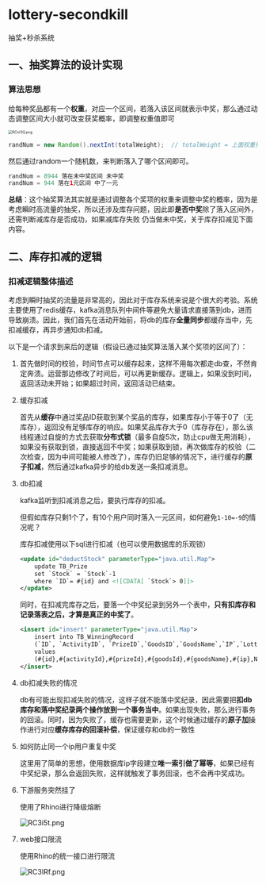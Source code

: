 # lottery-secondkill
抽奖+秒杀系统


## 一、抽奖算法的设计实现

### 算法思想

给每种奖品都有一个**权重**，对应一个区间，若落入该区间就表示中奖，那么通过动态调整区间大小就可改变获奖概率，即调整权重值即可

<img src="https://z3.ax1x.com/2021/06/19/RCnf3Q.png" alt="RCnf3Q.png" style="zoom:50%;" />

```java
randNum = new Random().nextInt(totalWeight);  // totalWeight = 上面权重列之和
```

然后通过random一个随机数，来判断落入了哪个区间即可。

```java
randNum = 8944 落在未中奖区间 未中奖 
randNum = 944 落在1元区间 中了一元
```

**总结**：这个抽奖算法其实就是通过调整各个奖项的权重来调整中奖的概率，因为是考虑瞬时高流量的抽奖，所以还涉及库存问题，因此即**是否中奖**除了落入区间外，还需判断减库存是否成功，如果减库存失败 仍当做未中奖，关于库存扣减见下面内容。



## 二、库存扣减的逻辑

### 扣减逻辑整体描述

考虑到瞬时抽奖的流量是非常高的，因此对于库存系统来说是个很大的考验。系统主要使用了redis缓存，kafka消息队列中间件等避免大量请求直接落到db，进而导致崩溃。因此，我们首先在活动开始前，将db的库存**全量同步**都缓存当中，先扣减缓存，再异步通知db扣减。

以下是一个请求到来后的逻辑（假设已通过抽奖算法落入某个奖项的区间了）：

1. 首先做时间的校验，时间节点可以缓存起来，这样不用每次都走db查，不然肯定奔溃。运营那边修改了时间后，可以再更新缓存。逻辑上，如果没到时间，返回活动未开始；如果超过时间，返回活动已结束。

2. 缓存扣减

   首先从**缓存**中通过奖品ID获取到某个奖品的库存，如果库存小于等于0了（无库存），返回没有足够库存的响应。如果奖品库存大于0（库存存在），那么该线程通过自旋的方式去获取**分布式锁**（最多自旋5次，防止cpu做无用消耗），如果没有获取到锁，直接返回不中奖；如果获取到锁，再次做库存的校验（二次检查，因为中间可能被人修改了），库存仍旧足够的情况下，进行缓存的**原子扣减**，然后通过kafka异步的给db发送一条扣减消息。

3. db扣减

   kafka监听到扣减消息之后，要执行库存的扣减。

   但假如库存只剩1个了，有10个用户同时落入一元区间，如何避免`1-10=-9`的情况呢？

   库存扣减使用以下sql进行扣减（也可以使用数据库的乐观锁）

   ```xml
   <update id="deductStock" parameterType="java.util.Map">
       update TB_Prize
       set `Stock` = `Stock`-1
       where `ID`= #{id} and <![CDATA[ `Stock`> 0]]>
   </update>
   ```

   同时，在扣减完库存之后，要落一个中奖纪录到另外一个表中，**只有扣库存和记录落表之后，才算是真正的中奖了**。

   ```xml
   <insert id="insert" parameterType="java.util.Map">
       insert into TB_WinningRecord
       (`ID`, `ActivityID`, `PrizeID`,`GoodsID`,`GoodsName`,`IP`,`LotteryTime`)
       values
       (#{id},#{activityId},#{prizeId},#{goodsId},#{goodsName},#{ip},NOW())
   </insert>
   ```

4. db扣减失败的情况

   db有可能出现扣减失败的情况，这样子就不能落中奖纪录，因此需要把**扣db库存和落中奖纪录两个操作放到一个事务当中**。如果出现失败，那么进行事务的回滚。同时，因为失败了，缓存也需要更新，这个时候通过缓存的**原子加**操作进行对应**缓存库存的回滚补偿**，保证缓存和db的一致性

5. 如何防止同一个ip用户重复中奖

   这里用了简单的思想，使用数据库ip字段建立**唯一索引做了幂等**，如果已经有中奖纪录，那么会返回失败，这样就触发了事务回滚，也不会再中奖成功。

6. 下游服务突然挂了

   使用了Rhino进行降级熔断

   ![RC3i5t.png](https://z3.ax1x.com/2021/06/19/RC3i5t.png)

7. web接口限流

   使用Rhino的统一接口进行限流

   ![RC3IRf.png](https://z3.ax1x.com/2021/06/19/RC3IRf.png)

